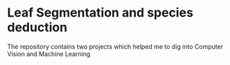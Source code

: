 # Leaf Segmentation and species deduction
 
The repository contains two projects which helped me to dig into Computer Vision and Machine Learning
